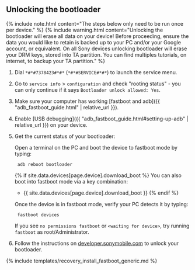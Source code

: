 ## Unlocking the bootloader

{% include note.html content="The steps below only need to be run once per device." %}
{% include warning.html content="Unlocking the bootloader will erase all data on your device!
Before proceeding, ensure the data you would like to retain is backed up to your PC and/or your Google account, or equivalent.
On all Sony devices unlocking bootloader will erase your DRM keys, stored into TA partition. You can find multiples tutorials, on internet, to backup your TA partition." %}

1. Dial `*#*#7378423#*#*` (`*#*#SERVICE#*#*`) to launch the service menu.
2. Go to `service info` > `configuration` and check "rooting status" - you can only continue if it says `Bootloader unlock allowed: Yes`.
3. Make sure your computer has working [fastboot and adb]({{ "adb_fastboot_guide.html" | relative_url }}).
4. Enable [USB debugging]({{ "adb_fastboot_guide.html#setting-up-adb" | relative_url }}) on your device.
5. Get the current status of your bootloader:

    Open a terminal on the PC and boot the device to fastboot mode by typing:

        adb reboot bootloader

    {% if site.data.devices[page.device].download_boot %}
    You can also boot into fastboot mode via a key combination:

    * {{ site.data.devices[page.device].download_boot }}
    {% endif %}

    Once the device is in fastboot mode, verify your PC detects it by typing:

        fastboot devices

   If you see `no permissions fastboot` or `<waiting for device>`, try running `fastboot` as root/Administrator.

6. Follow the instructions on [developer.sonymobile.com](http://developer.sonymobile.com/unlockbootloader/unlock-yourboot-loader/) to unlock your bootloader.

{% include templates/recovery_install_fastboot_generic.md %}
